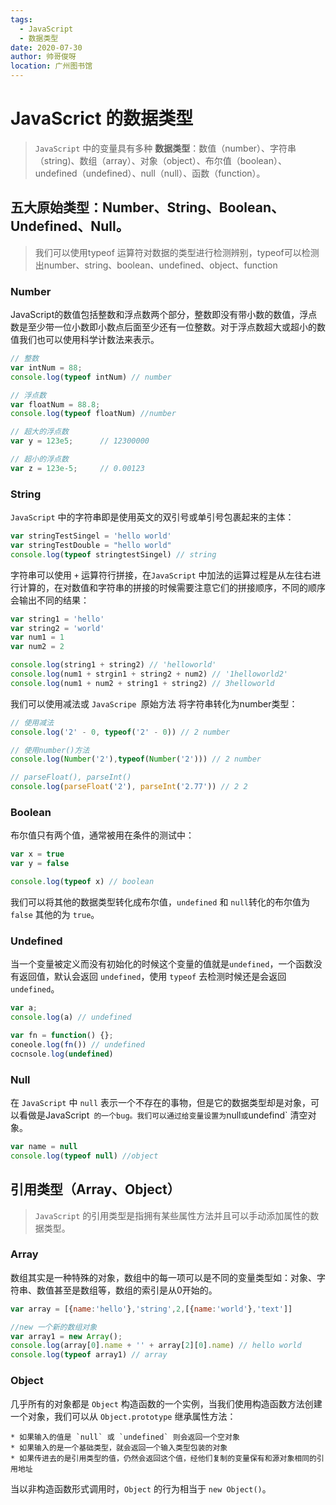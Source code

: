 ```yaml
---
tags: 
  - JavaScript
  - 数据类型
date: 2020-07-30
author: 帅哥俊呀
location: 广州图书馆
---
```

# JavaScrict 的数据类型
> `JavaScript` 中的变量具有多种 **数据类型**：数值（number）、字符串（string)、数组（array）、对象（object）、布尔值（boolean）、undefined（undefined）、null（null）、函数（function）。
## 五大原始类型：Number、String、Boolean、Undefined、Null。
> 我们可以使用typeof 运算符对数据的类型进行检测辨别，typeof可以检测出number、string、boolean、undefined、object、function
### Number
JavaScript的数值包括整数和浮点数两个部分，整数即没有带小数的数值，浮点数是至少带一位小数即小数点后面至少还有一位整数。对于浮点数超大或超小的数值我们也可以使用科学计数法来表示。

``` js
// 整数
var intNum = 88;
console.log(typeof intNum) // number

// 浮点数 
var floatNum = 88.8;
console.log(typeof floatNum) //number

// 超大的浮点数
var y = 123e5;      // 12300000

// 超小的浮点数 
var z = 123e-5;     // 0.00123
```
### String
`JavaScript` 中的字符串即是使用英文的双引号或单引号包裹起来的主体：
``` js
var stringTestSingel = 'hello world'
var stringTestDouble = "hello world"
console.log(typeof stringtestSingel) // string
```
字符串可以使用 `+` 运算符行拼接，在`JavaScript` 中加法的运算过程是从左往右进行计算的，在对数值和字符串的拼接的时候需要注意它们的拼接顺序，不同的顺序会输出不同的结果：
``` js
var string1 = 'hello'
var string2 = 'world'
var num1 = 1
var num2 = 2

console.log(string1 + string2) // 'helloworld'
console.log(num1 + strgin1 + string2 + num2) // '1helloworld2'
console.log(num1 + num2 + string1 + string2) // 3helloworld
``` 
我们可以使用减法或 `JavaScripe `原始方法 将字符串转化为number类型：
``` js
// 使用减法
console.log('2' - 0, typeof('2' - 0)) // 2 number

// 使用number()方法
console.log(Number('2'),typeof(Number('2'))) // 2 number

// parseFloat(), parseInt()
console.log(parseFloat('2'), parseInt('2.77')) // 2 2
```
### Boolean
布尔值只有两个值，通常被用在条件的测试中：
``` js
var x = true
var y = false

console.log(typeof x) // boolean
```
我们可以将其他的数据类型转化成布尔值，`undefined` 和 `null`转化的布尔值为 `false` 其他的为 `true`。
### Undefined
当一个变量被定义而没有初始化的时候这个变量的值就是`undefined`，一个函数没有返回值，默认会返回 `undefined`，使用 `typeof` 去检测时候还是会返回 `undefined`。
``` js
var a;
console.log(a) // undefined

var fn = function() {};
coneole.log(fn()) // undefined
cocnsole.log(undefined)
```
### Null
在 `JavaScript` 中 `null` 表示一个不存在的事物，但是它的数据类型却是对象，可以看做是JavaScript` 的一个bug。我们可以通过给变量设置为`null` 或 `undefind` 清空对象。
``` js
var name = null
console.log(typeof null) //object
```

## 引用类型（Array、Object）
> `JavaScript` 的引用类型是指拥有某些属性方法并且可以手动添加属性的数据类型。

### Array
数组其实是一种特殊的对象，数组中的每一项可以是不同的变量类型如：对象、字符串、数值甚至是数组等，数组的索引是从0开始的。
``` js
var array = [{name:'hello'},'string',2,[{name:'world'},'text']]

//new 一个新的数组对象
var array1 = new Array();
console.log(array[0].name + '' + array[2][0].name) // hello world
console.log(typeof array1) // array
```
### Object
几乎所有的对象都是 `Object` 构造函数的一个实例，当我们使用构造函数方法创建一个对象，我们可以从 `Object.prototype` 继承属性方法：

    * 如果输入的值是 `null` 或 `undefined` 则会返回一个空对象 
    * 如果输入的是一个基础类型，就会返回一个输入类型包装的对象
    * 如果传进去的是引用类型的值，仍然会返回这个值，经他们复制的变量保有和源对象相同的引用地址
    
当以非构造函数形式调用时，`Object` 的行为相当于 `new Object()`。



